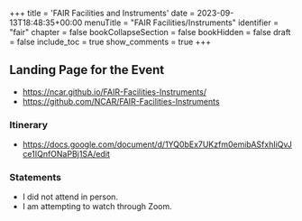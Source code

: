 +++
title = 'FAIR Facilities and Instruments'
date = 2023-09-13T18:48:35+00:00
menuTitle = "FAIR Facilities/Instruments"
identifier = "fair"
chapter = false
bookCollapseSection = false
bookHidden = false
draft = false
include_toc = true
show_comments = true
+++

## Landing Page for the Event

- https://ncar.github.io/FAIR-Facilities-Instruments/
- https://github.com/NCAR/FAIR-Facilities-Instruments

### Itinerary

- https://docs.google.com/document/d/1YQ0bEx7UKzfm0emibASfxhIiQvJce1IQnfONaPBj1SA/edit

### Statements
- I did not attend in person.
- I am attempting to watch through Zoom.